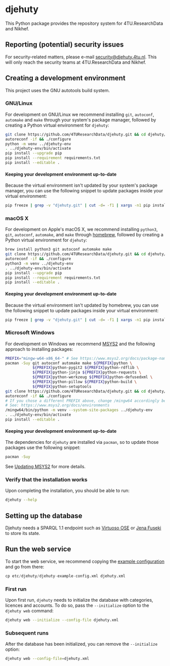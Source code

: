 djehuty
=========

This Python package provides the repository system for 4TU.ResearchData and Nikhef.

## Reporting (potential) security issues

For security-related matters, please e-mail
[security@djehuty.4tu.nl](mailto:security@djehuty.4tu.nl).  This will only
reach the security teams at 4TU.ResearchData and Nikhef.

## Creating a development environment

This project uses the GNU autotools build system.

### GNU/Linux

For development on GNU/Linux we recommend installing `git`, `autoconf`,
`automake` and `make` through your system's package manager, followed by
creating a Python virtual environment for `djehuty`:

```bash
git clone https://github.com/4TUResearchData/djehuty.git && cd djehuty/
autoreconf -if && ./configure
python -m venv ../djehuty-env
. ../djehuty-env/bin/activate
pip install --upgrade pip
pip install --requirement requirements.txt
pip install --editable .
```

#### Keeping your development environment up-to-date

Because the virtual environment isn't updated by your system's package
manager, you can use the following snippet to update packages inside your
virtual environment:
```bash
pip freeze | grep -v "djehuty.git" | cut -d= -f1 | xargs -n1 pip install -U
```

### macOS X

For development on Apple's macOS X, we recommend installing `python3`, `git`,
`autoconf`, `automake`, and `make` through [homebrew](https://brew.sh/),
followed by creating a Python virtual environment for `djehuty`:

```bash
brew install python3 git autoconf automake make
git clone https://github.com/4TUResearchData/djehuty.git && cd djehuty/
autoreconf -if && ./configure
python3 -m venv ../djehuty-env
. ../djehuty-env/bin/activate
pip install --upgrade pip
pip install --requirement requirements.txt
pip install --editable .
```

#### Keeping your development environment up-to-date

Because the virtual environment isn't updated by homebrew, you can use the
following snippet to update packages inside your virtual environment:
```bash
pip freeze | grep -v "djehuty.git" | cut -d= -f1 | xargs -n1 pip install -U
```

### Microsoft Windows

For development on Windows we recommend [MSYS2](https://www.msys2.org/)
and the following approach to installing packages:
```bash
PREFIX="mingw-w64-x86_64-" # See https://www.msys2.org/docs/package-naming
pacman -Suy git autoconf automake make ${PREFIX}python \
            ${PREFIX}python-pygit2 ${PREFIX}python-rdflib \
            ${PREFIX}python-jinja ${PREFIX}python-requests \
            ${PREFIX}python-werkzeug ${PREFIX}python-defusedxml \
            ${PREFIX}python-pillow ${PREFIX}python-build \
            ${PREFIX}python-setuptools
git clone https://github.com/4TUResearchData/djehuty.git && cd djehuty/
autoreconf -if && ./configure
# If you chose a different PREFIX above, change /mingw64 accordingly below.
# See: https://www.msys2.org/docs/environments
/mingw64/bin/python -m venv --system-site-packages ../djehuty-env
. ../djehuty-env/bin/activate
pip install --editable .
```

#### Keeping your development environment up-to-date

The dependencies for `djehuty` are installed via `pacman`, so to update those
packages use the following snippet:
```bash
pacman -Suy
```

See [Updating MSYS2](https://www.msys2.org/docs/updating/) for more details.

### Verify that the installation works
Upon completing the installation, you should be able to run:
```bash
djehuty --help
```

## Setting up the database

Djehuty needs a SPARQL 1.1 endpoint such as
[Virtuoso OSE](https://github.com/openlink/virtuoso-opensource) or
[Jena Fuseki](https://jena.apache.org/documentation/fuseki2/) to
store its state.

## Run the web service

To start the web service, we recommend copying the
[example configuration](./etc/djehuty/djehuty-example-config.xml)
and go from there:

```python
cp etc/djehuty/djehuty-example-config.xml djehuty.xml
```

### First run

Upon first run, `djehuty` needs to initialize the database with categories,
licences and accounts.  To do so, pass the `--initialize` option to the
`djehuty web` command:

```bash
djehuty web --initialize --config-file djehuty.xml
```

### Subsequent runs

After the database has been initialized, you can remove the `--initialize`
option:
```bash
djehuty web --config-file=djehuty.xml
```
